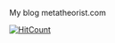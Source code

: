 My blog metatheorist.com

[![HitCount](http://hits.dwyl.com/IrisVanRooij/IrisVanRooijgithubio.svg)](http://hits.dwyl.com/IrisVanRooij/IrisVanRooijgithubio)
